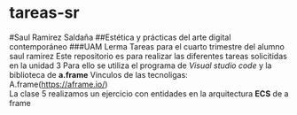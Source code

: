 # tareas-sr
#Saul Ramirez Saldaña
##Estética y prácticas del arte digital contemporáneo
###UAM Lerma
Tareas para el cuarto trimestre del alumno saul ramirez
Este repositorio es para realizar las diferentes tareas solicitidas en la unidad 3
Para ello se utiliza el programa de *Visual studio code* y la biblioteca de **a.frame**
Vinculos de las tecnoligas:  
A.frame(https://aframe.io/)  
La clase 5 realizamos un ejercicio con entidades en la arquitectura **ECS** de a frame


